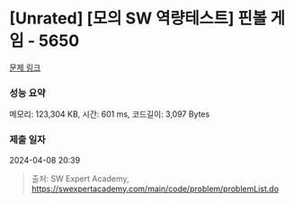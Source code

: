 # [Unrated] [모의 SW 역량테스트] 핀볼 게임 - 5650 

[문제 링크](https://swexpertacademy.com/main/code/problem/problemDetail.do?contestProbId=AWXRF8s6ezEDFAUo) 

### 성능 요약

메모리: 123,304 KB, 시간: 601 ms, 코드길이: 3,097 Bytes

### 제출 일자

2024-04-08 20:39



> 출처: SW Expert Academy, https://swexpertacademy.com/main/code/problem/problemList.do